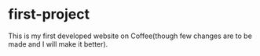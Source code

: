 # first-project
This is my first developed website on Coffee(though few changes are to be made and I will make it better).
